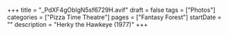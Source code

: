 +++
title = "_PdXF4gOblgN5sf6729H.avif"
draft = false
tags = ["Photos"]
categories = ["Pizza Time Theatre"]
pages = ["Fantasy Forest"]
startDate = ""
description = "Herky the Hawkeye (1977)"
+++
